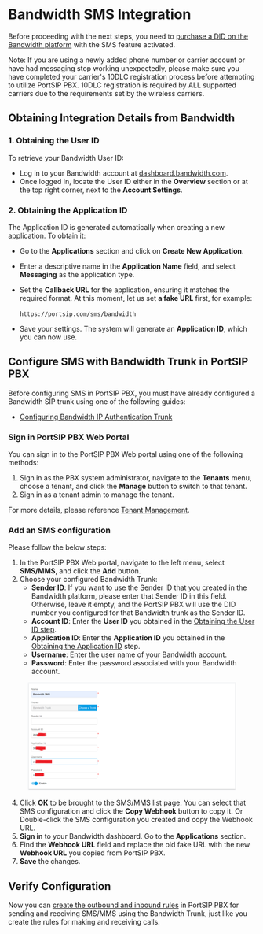 # Bandwidth SMS Integration

Before proceeding with the next steps, you need to [purchase a DID on the Bandwidth platform](purchase-a-did-on-bandwidth-platform.md) with the SMS feature activated.

Note: If you are using a newly added phone number or carrier account or have had messaging stop working unexpectedly, please make sure you have completed your carrier's 10DLC registration process before attempting to utilize PortSIP PBX. 10DLC registration is required by ALL supported carriers due to the requirements set by the wireless carriers.

## Obtaining Integration Details from Bandwidth

### 1. Obtaining the User ID

To retrieve your Bandwidth User ID:

* Log in to your Bandwidth account at [dashboard.bandwidth.com](https://dashboard.bandwidth.com).
* Once logged in, locate the User ID either in the **Overview** section or at the top right corner, next to the **Account Settings**.

### 2. Obtaining the Application ID

The Application ID is generated automatically when creating a new application. To obtain it:

* Go to the **Applications** section and click on **Create New Application**.
* Enter a descriptive name in the **Application Name** field, and select **Messaging** as the application type.
*   Set the **Callback URL** for the application, ensuring it matches the required format. At this moment, let us set **a fake URL** first, for example:

    `https://portsip.com/sms/bandwidth`
* Save your settings. The system will generate an **Application ID**, which you can now use.

## Configure SMS with Bandwidth Trunk in PortSIP PBX

Before configuring SMS in PortSIP PBX, you must have already configured a Bandwidth SIP trunk using one of the following guides:

* [Configuring Bandwidth IP Authentication Trunk](configuring-bandwidth-ip-authentication-trunk.md)

### Sign in PortSIP PBX Web Portal

You can sign in to the PortSIP PBX Web portal using one of the following methods:

1. Sign in as the PBX system administrator, navigate to the **Tenants** menu, choose a tenant, and click the **Manage** button to switch to that tenant.
2. Sign in as a tenant admin to manage the tenant.

For more details, please reference [Tenant Management](../../portsip-pbx-administration-guide/3-tenant-management/).

### Add an SMS configuration

Please follow the below steps:

1. In the PortSIP PBX Web portal, navigate to the left menu, select **SMS/MMS**, and click the **Add** button.&#x20;
2. Choose your configured Bandwidth Trunk:
   * **Sender ID**: If you want to use the Sender ID that you created in the Bandwidth platform, please enter that Sender ID in this field. Otherwise, leave it empty, and the PortSIP PBX will use the DID number you configured for that Bandwidth trunk as the Sender ID.
   * **Account ID**: Enter the **User ID** you obtained in the [Obtaining the User ID step](bandwidth-sms-integration.md#id-1.-obtaining-the-user-id).
   * **Application ID**: Enter the **Application ID** you obtained in the [Obtaining the Application ID](bandwidth-sms-integration.md#id-2.-obtaining-the-application-id) step.
   * **Username**: Enter the user name of your Bandwidth account.
   * **Password**: Enter the password associated with your Bandwidth account.

<figure><img src="../../../.gitbook/assets/bandwidth_trunk_6.png" alt=""><figcaption></figcaption></figure>

4. Click **OK** to be brought to the SMS/MMS list page. You can select that SMS configuration and click the **Copy Webhook** button to copy it. Or Double-click the SMS configuration you created and copy the Webhook URL.
5. **Sign in** to your Bandwidth dashboard. Go to the **Applications** section.
6. Find the **Webhook URL** field and replace the old fake URL with the new **Webhook URL** you copied from PortSIP PBX.
7. **Save** the changes.

## Verify Configuration

Now you can [create the outbound and inbound rules](../wavix-sip-trunk/configuring-outbound-and-inbound-calls.md) in PortSIP PBX for sending and receiving SMS/MMS using the Bandwidth Trunk, just like you create the rules for making and receiving calls.

